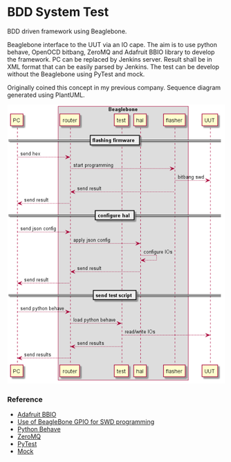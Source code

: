 # BDD System Test
BDD driven framework using Beaglebone.

Beaglebone interface to the UUT via an IO cape. The aim is to use python behave, OpenOCD bitbang, ZeroMQ and Adafruit BBIO library to develop the framework. PC can be replaced by Jenkins server. Result shall be in XML format that can be easily parsed by Jenkins. The test can be develop without the Beaglebone using PyTest and mock.

Originally coined this concept in my previous company. Sequence diagram generated using PlantUML.

![Sequence](test_comms.png)


### Reference
 

- [Adafruit BBIO](https://github.com/adafruit/adafruit-beaglebone-io-python)
- [Use of BeagleBone GPIO for SWD programming](https://www.disk91.com/2014/technology/hardware/use-of-beaglebone-gpio-for-swd-programming)
- [Python Behave](http://pythonhosted.org/behave/)
- [ZeroMQ](http://zeromq.org/)
- [PyTest](https://docs.pytest.org/en/latest/)
- [Mock](https://pypi.python.org/pypi/mock)